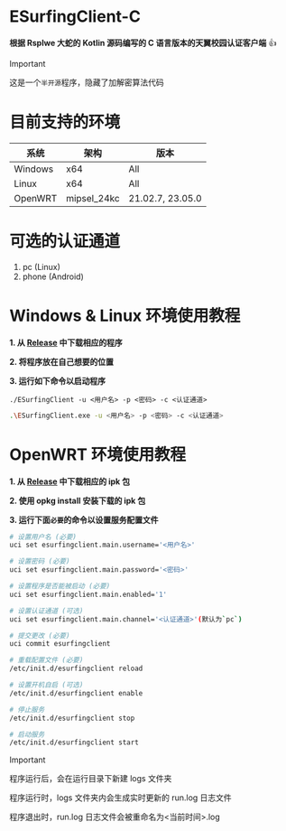 # ESurfingClient-C

**根据 Rsplwe 大蛇的 Kotlin 源码编写的 C 语言版本的天翼校园认证客户端** :+1:

> [!IMPORTANT]
> 这是一个`半开源`程序，隐藏了加解密算法代码

# 目前支持的环境

|系统|架构|版本|
|----|----|----|
|Windows|x64|All|
|Linux|x64|All|
|OpenWRT|mipsel_24kc|21.02.7, 23.05.0|

# 可选的认证通道

1. pc (Linux)
2. phone (Android)

# Windows & Linux 环境使用教程

**1. 从 [Release](https://github.com/BadGhost520/ESurfingClient-CVersion/releases) 中下载相应的程序**

**2. 将程序放在自己想要的位置**

**3. 运行如下命令以启动程序**

```shell
./ESurfingClient -u <用户名> -p <密码> -c <认证通道>
```

```bash
.\ESurfingClient.exe -u <用户名> -p <密码> -c <认证通道>
```

# OpenWRT 环境使用教程

**1. 从 [Release](https://github.com/BadGhost520/ESurfingClient-CVersion/releases) 中下载相应的 ipk 包**

**2. 使用 opkg install 安装下载的 ipk 包**

**3. 运行下面`必要`的命令以设置服务配置文件**

```bash
# 设置用户名 (必要)
uci set esurfingclient.main.username='<用户名>'
```
```bash
# 设置密码 (必要)
uci set esurfingclient.main.password='<密码>'
```
```bash
# 设置程序是否能被启动 (必要)
uci set esurfingclient.main.enabled='1'
```
```bash
# 设置认证通道 (可选)
uci set esurfingclient.main.channel='<认证通道>'(默认为`pc`)
```
```bash
# 提交更改 (必要)
uci commit esurfingclient
```
```bash
# 重载配置文件 (必要)
/etc/init.d/esurfingclient reload
```
```bash
# 设置开机自启 (可选)
/etc/init.d/esurfingclient enable
```
```bash
# 停止服务
/etc/init.d/esurfingclient stop
```
```bash
# 启动服务
/etc/init.d/esurfingclient start
```

> [!IMPORTANT]
> 程序运行后，会在运行目录下新建 logs 文件夹
> 
> 程序运行时，logs 文件夹内会生成实时更新的 run.log 日志文件
> 
> 程序退出时，run.log 日志文件会被重命名为<当前时间>.log
